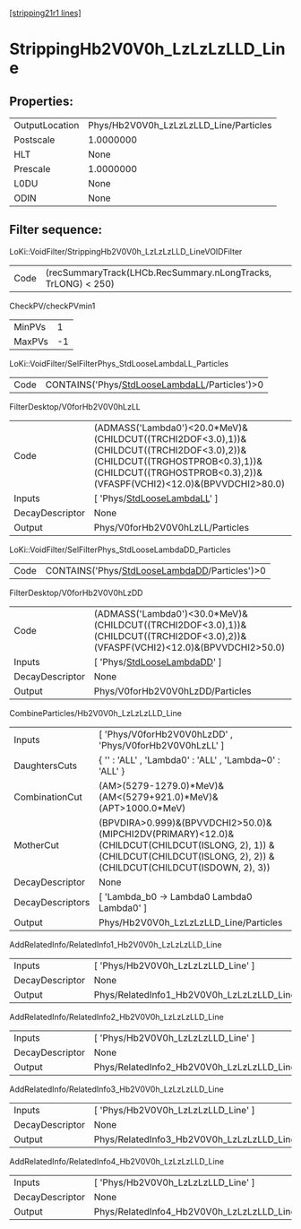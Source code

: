 [[stripping21r1 lines]](./stripping21r1-index)

# StrippingHb2V0V0h_LzLzLzLLD_Line

## Properties:

|                |                                        |
|----------------|----------------------------------------|
| OutputLocation | Phys/Hb2V0V0h_LzLzLzLLD_Line/Particles |
| Postscale      | 1.0000000                              |
| HLT            | None                                   |
| Prescale       | 1.0000000                              |
| L0DU           | None                                   |
| ODIN           | None                                   |

## Filter sequence:

LoKi::VoidFilter/StrippingHb2V0V0h_LzLzLzLLD_LineVOIDFilter

|      |                                                               |
|------|---------------------------------------------------------------|
| Code | (recSummaryTrack(LHCb.RecSummary.nLongTracks, TrLONG) \< 250) |

CheckPV/checkPVmin1

|        |     |
|--------|-----|
| MinPVs | 1   |
| MaxPVs | -1  |

LoKi::VoidFilter/SelFilterPhys_StdLooseLambdaLL_Particles

|      |                                                                                                    |
|------|----------------------------------------------------------------------------------------------------|
| Code | CONTAINS('Phys/[StdLooseLambdaLL](./stripping21r1-commonparticles-stdlooselambdall)/Particles')\>0 |

FilterDesktop/V0forHb2V0V0hLzLL

|                 |                                                                                                                                                                                                        |
|-----------------|--------------------------------------------------------------------------------------------------------------------------------------------------------------------------------------------------------|
| Code            | (ADMASS('Lambda0')\<20.0\*MeV)&(CHILDCUT((TRCHI2DOF\<3.0),1))&(CHILDCUT((TRCHI2DOF\<3.0),2))&(CHILDCUT((TRGHOSTPROB\<0.3),1))&(CHILDCUT((TRGHOSTPROB\<0.3),2))&(VFASPF(VCHI2)\<12.0)&(BPVVDCHI2\>80.0) |
| Inputs          | [ 'Phys/[StdLooseLambdaLL](./stripping21r1-commonparticles-stdlooselambdall)' ]                                                                                                                      |
| DecayDescriptor | None                                                                                                                                                                                                   |
| Output          | Phys/V0forHb2V0V0hLzLL/Particles                                                                                                                                                                       |

LoKi::VoidFilter/SelFilterPhys_StdLooseLambdaDD_Particles

|      |                                                                                                    |
|------|----------------------------------------------------------------------------------------------------|
| Code | CONTAINS('Phys/[StdLooseLambdaDD](./stripping21r1-commonparticles-stdlooselambdadd)/Particles')\>0 |

FilterDesktop/V0forHb2V0V0hLzDD

|                 |                                                                                                                                      |
|-----------------|--------------------------------------------------------------------------------------------------------------------------------------|
| Code            | (ADMASS('Lambda0')\<30.0\*MeV)&(CHILDCUT((TRCHI2DOF\<3.0),1))&(CHILDCUT((TRCHI2DOF\<3.0),2))&(VFASPF(VCHI2)\<12.0)&(BPVVDCHI2\>50.0) |
| Inputs          | [ 'Phys/[StdLooseLambdaDD](./stripping21r1-commonparticles-stdlooselambdadd)' ]                                                    |
| DecayDescriptor | None                                                                                                                                 |
| Output          | Phys/V0forHb2V0V0hLzDD/Particles                                                                                                     |

CombineParticles/Hb2V0V0h_LzLzLzLLD_Line

|                  |                                                                                                                                                                             |
|------------------|-----------------------------------------------------------------------------------------------------------------------------------------------------------------------------|
| Inputs           | [ 'Phys/V0forHb2V0V0hLzDD' , 'Phys/V0forHb2V0V0hLzLL' ]                                                                                                                   |
| DaughtersCuts    | { '' : 'ALL' , 'Lambda0' : 'ALL' , 'Lambda~0' : 'ALL' }                                                                                                                     |
| CombinationCut   | (AM\>(5279-1279.0)\*MeV)&(AM\<(5279+921.0)\*MeV)&(APT\>1000.0\*MeV)                                                                                                         |
| MotherCut        | (BPVDIRA\>0.999)&(BPVVDCHI2\>50.0)&(MIPCHI2DV(PRIMARY)\<12.0)& (CHILDCUT(CHILDCUT(ISLONG, 2), 1)) & (CHILDCUT(CHILDCUT(ISLONG, 2), 2)) & (CHILDCUT(CHILDCUT(ISDOWN, 2), 3)) |
| DecayDescriptor  | None                                                                                                                                                                        |
| DecayDescriptors | [ 'Lambda_b0 -\> Lambda0 Lambda0 Lambda0' ]                                                                                                                               |
| Output           | Phys/Hb2V0V0h_LzLzLzLLD_Line/Particles                                                                                                                                      |

AddRelatedInfo/RelatedInfo1_Hb2V0V0h_LzLzLzLLD_Line

|                 |                                                     |
|-----------------|-----------------------------------------------------|
| Inputs          | [ 'Phys/Hb2V0V0h_LzLzLzLLD_Line' ]                |
| DecayDescriptor | None                                                |
| Output          | Phys/RelatedInfo1_Hb2V0V0h_LzLzLzLLD_Line/Particles |

AddRelatedInfo/RelatedInfo2_Hb2V0V0h_LzLzLzLLD_Line

|                 |                                                     |
|-----------------|-----------------------------------------------------|
| Inputs          | [ 'Phys/Hb2V0V0h_LzLzLzLLD_Line' ]                |
| DecayDescriptor | None                                                |
| Output          | Phys/RelatedInfo2_Hb2V0V0h_LzLzLzLLD_Line/Particles |

AddRelatedInfo/RelatedInfo3_Hb2V0V0h_LzLzLzLLD_Line

|                 |                                                     |
|-----------------|-----------------------------------------------------|
| Inputs          | [ 'Phys/Hb2V0V0h_LzLzLzLLD_Line' ]                |
| DecayDescriptor | None                                                |
| Output          | Phys/RelatedInfo3_Hb2V0V0h_LzLzLzLLD_Line/Particles |

AddRelatedInfo/RelatedInfo4_Hb2V0V0h_LzLzLzLLD_Line

|                 |                                                     |
|-----------------|-----------------------------------------------------|
| Inputs          | [ 'Phys/Hb2V0V0h_LzLzLzLLD_Line' ]                |
| DecayDescriptor | None                                                |
| Output          | Phys/RelatedInfo4_Hb2V0V0h_LzLzLzLLD_Line/Particles |
